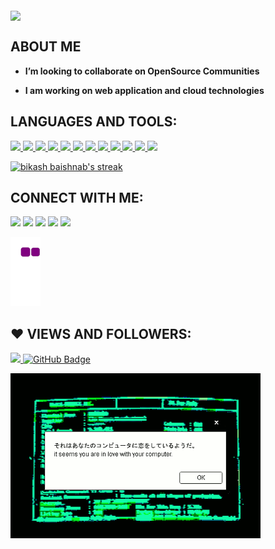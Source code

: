 <p><img align= "middle" src="https://github.com/30-bikash/30-bikash/blob/main/BANNER.gif" width="800"/></p>



##     ABOUT ME

-  **I’m looking to collaborate on OpenSource Communities**

-  **I am working on web application and cloud technologies**


##  LANGUAGES AND TOOLS:

<p float="left"> 
    <a href="https://www.java.com" target="_blank"> <img src="https://img.icons8.com/color/48/000000/java-coffee-cup-logo--v2.png"/>
    </a>
    <a href="https://developer.mozilla.org/en-US/docs/Web/JavaScript" target="_blank"> <img src="https://img.icons8.com/color/48/000000/javascript.png"/> </a>
    <a href="https://www.w3.org/html/" target="_blank"> <img src="https://img.icons8.com/color/48/000000/html-5.png"/> </a> 
    <a href="https://www.w3schools.com/css/" target="_blank"> <img src="https://img.icons8.com/color/48/000000/css3.png"/> </a> 
    <a href="https://git-scm.com/" target="_blank"> <img src="https://img.icons8.com/color/48/000000/git.png"/>
    <a href ="https://www.linux.org/" target="_blank"><img src="https://img.icons8.com/color/48/000000/linux--v1.png"/>
    <a href ="https://ubuntu.com/" target="_blank"><img src="https://img.icons8.com/color/48/000000/ubuntu--v1.png"/>
    <a href ="https://nodejs.org/en/" target="_blank"><img src="https://img.icons8.com/fluency/48/000000/node-js.png"/>   
     <a href ="https://reactjs.org/" target="_blank"><img src="https://img.icons8.com/officel/40/000000/react.png"/>
      <a href ="https://www.python.org/" target="_blank"><img src="https://img.icons8.com/color/48/000000/python--v1.png"/>
        <a href ="https://www.redhat.com/en/technologies/cloud-computing/openshift/" target="_blank"><img src="https://img.icons8.com/color/48/000000/openshift.png"/>
     <a href ="https://tailwindcss.com/" target="_blank"><img src="https://img.icons8.com/color/48/000000/tailwind_css.png"/>
        

<!-- [![React Badge](https://img.shields.io/badge/-React-61DBFB?style=for-the-badge&labelColor=black&logo=react&logoColor=61DBFB)](#)  [![Javascript Badge](https://img.shields.io/badge/-Javascript-F0DB4F?style=for-the-badge&labelColor=black&logo=javascript&logoColor=F0DB4F)](#) [![Typescript Badge](https://img.shields.io/badge/-Typescript-007acc?style=for-the-badge&labelColor=black&logo=typescript&logoColor=007acc)](#) [![Nodejs Badge](https://img.shields.io/badge/-Nodejs-3C873A?style=for-the-badge&labelColor=black&logo=node.js&logoColor=3C873A)](#) [![GraphQL Badge](https://img.shields.io/badge/-GraphQl-e535ab?style=for-the-badge&labelColor=black&logo=node.js&logoColor=e535ab)](#) -->
<br/>

<p align="left">

   <a href="https://github.com/30-bikash/github-readme-streak-stats">
        <img title="🔥 Get streak stats for your profile at git.io/streak-stats" alt="bikash baishnab's streak" src="https://github-readme-streak-stats.herokuapp.com/?user=30-bikash&theme=neon-dark"/>
    </a>


## CONNECT WITH ME:

<p align="left">

<a href = "https://www.linkedin.com/in/bikash-baishnab-813872192/"><img src="https://img.icons8.com/fluent/48/000000/linkedin.png"/></a>
<a href = "https://twitter.com/Bikash_30/"><img src="https://img.icons8.com/fluent/48/000000/twitter.png"/></a>
<a href = "https://www.instagram.com/___bikash30___/"><img src="https://img.icons8.com/fluent/48/000000/instagram-new.png"/></a>
<a href ="https://discord.gg/424cHT2t"><img src="https://img.icons8.com/fluency/48/000000/discord-logo.png"/></a>
<a href ="https://bananablogs.hashnode.dev/"><img src="https://img.icons8.com/color/48/000000/hashnode.png"/></a>

![snake gif](https://github.com/30-bikash/30-bikash/blob/output/github-contribution-grid-snake.gif)


## ❤ VIEWS AND FOLLOWERS:

<a href="https://github.com/Meghna-DAS/github-profile-views-counter">
    <img src="https://komarev.com/ghpvc/?username=30-bikash&color=lightgrey">
</a>
<a href="https://github.com/30-bikash?tab=followers"><img src="https://img.shields.io/github/followers/30-bikash?label=Followers&style=social" alt="GitHub Badge"></a>
<p><img align="center" src="https://github.com/30-bikash/30-bikash/blob/main/pop.gif" width="400"/></p>
